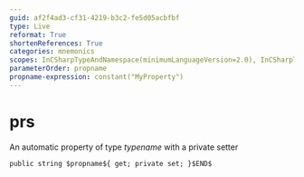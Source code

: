 ```yaml
---
guid: af2f4ad3-cf31-4219-b3c2-fe5d05acbfbf
type: Live
reformat: True
shortenReferences: True
categories: mnemonics
scopes: InCSharpTypeAndNamespace(minimumLanguageVersion=2.0), InCSharpTypeMember(minimumLanguageVersion=2.0)
parameterOrder: propname
propname-expression: constant("MyProperty")
---
```


# prs

An automatic property of type $typename$ with a private setter

```
public string $propname${ get; private set; }$END$
```
